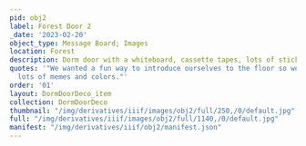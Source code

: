 ```yaml
---
pid: obj2
label: Forest Door 2
_date: '2023-02-20'
object_type: Message Board; Images
location: Forest
description: Dorm door with a whiteboard, cassette tapes, lots of stickers, and memes
quotes: '"We wanted a fun way to introduce ourselves to the floor so we printed out
  lots of memes and colors."'
order: '01'
layout: DormDoorDeco_item
collection: DormDoorDeco
thumbnail: "/img/derivatives/iiif/images/obj2/full/250,/0/default.jpg"
full: "/img/derivatives/iiif/images/obj2/full/1140,/0/default.jpg"
manifest: "/img/derivatives/iiif/obj2/manifest.json"
---
```

